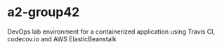 # a2-group42
DevOps lab environment for a containerized application using Travis CI, codecov.io and AWS ElasticBeanstalk
